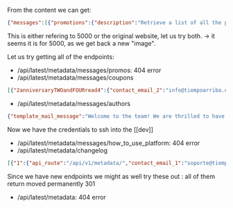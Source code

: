 From the content we can get:

```json
{"messages":[{"promotions":{"description":"Retrieve a list of all the promotions in our library.","endpoint":"/api/latest/metadata/messages/promos","methods":"GET"}},{"coupons":{"description":"Retrieve the list of coupons to use in our library.","endpoint":"/api/latest/metadata/messages/coupons","methods":"GET"}},{"new_authors":{"description":"Retrieve the welcome message sended to our new authors.","endpoint":"/api/latest/metadata/messages/authors","methods":"GET"}},{"platform_use":{"description":"Retrieve examples of how to use the platform.","endpoint":"/api/latest/metadata/messages/how_to_use_platform","methods":"GET"}}],"version":[{"changelog":{"description":"Retrieve a list of all the versions and updates of the api.","endpoint":"/api/latest/metadata/changelog","methods":"GET"}},{"latest":{"description":"Retrieve the last version of api.","endpoint":"/api/latest/metadata","methods":"GET"}}]}
```

This is either refering to 5000 or the original website, let us try both. -> it seems it is for 5000, as we get back a new "image".

Let us try getting all of the endpoints:
- /api/latest/metadata/messages/promos: 404 error
- /api/latest/metadata/messages/coupons

```json
[{"2anniversaryTWOandFOURread4":{"contact_email_2":"info@tiempoarriba.oc","valid_until":"12/02/2024"}},{"frEsh11bookS230":{"contact_email_2":"info@tiempoarriba.oc","valid_until":"31/11/2023"}}]
```
- /api/latest/metadata/messages/authors
```json
{"template_mail_message":"Welcome to the team! We are thrilled to have you on board and can't wait to see the incredible content you'll bring to the table.\n\nYour login credentials for our internal forum and authors site are:\nUsername: dev\nPassword: dev080217_devAPI!@\nPlease be sure to change your password as soon as possible for security purposes.\n\nDon't hesitate to reach out if you have any questions or ideas - we're always here to support you.\n\nBest regards, Editorial Tiempo Arriba Team."}

```

Now we have the credentials to ssh into the [[dev]]

- /api/latest/metadata/messages/how_to_use_platform: 404 error
- /api/latest/metadata/changelog
```json
[{"1":{"api_route":"/api/v1/metadata/","contact_email_1":"soporte@tiempoarriba.oc","contact_email_2":"info@tiempoarriba.oc","editorial":"Editorial El Tiempo Por Arriba"}},{"1.1":{"api_route":"/api/v1.1/metadata/","contact_email_1":"soporte@tiempoarriba.oc","contact_email_2":"info@tiempoarriba.oc","editorial":"Ed Tiempo Arriba"}},{"1.2":{"contact_email_1":"soporte@tiempoarriba.oc","contact_email_2":"info@tiempoarriba.oc","editorial":"Editorial Tiempo Arriba","endpoint":"/api/v1.2/metadata/"}},{"2":{"contact_email":"info@tiempoarriba.moc.oc","editorial":"Editorial Tiempo Arriba","endpoint":"/api/v2/metadata/"}}]
```

Since we have new endpoints we might as well try these out : all of them return moved permanently 301 

- /api/latest/metadata: 404 error